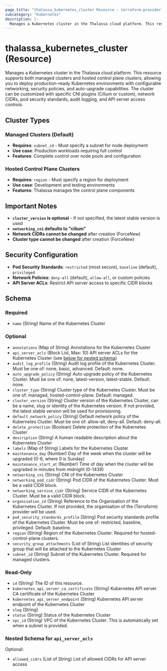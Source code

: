 ```yaml
---
page_title: "thalassa_kubernetes_cluster Resource - terraform-provider-thalassa"
subcategory: "Kubernetes"
description: |-
  Manages a Kubernetes cluster in the Thalassa cloud platform. This resource supports both managed clusters and hosted control plane clusters, allowing you to deploy production-ready Kubernetes environments with configurable networking, security policies, and auto-upgrade capabilities. The cluster can be customized with specific CNI plugins (Cilium or custom), network CIDRs, pod security standards, audit logging, and API server access controls.
---
```


# thalassa_kubernetes_cluster (Resource)

Manages a Kubernetes cluster in the Thalassa cloud platform. This resource supports both managed clusters and hosted control plane clusters, allowing you to deploy production-ready Kubernetes environments with configurable networking, security policies, and auto-upgrade capabilities. The cluster can be customized with specific CNI plugins (Cilium or custom), network CIDRs, pod security standards, audit logging, and API server access controls.

## Cluster Types

### Managed Clusters (Default)
- **Requires**: `subnet_id` - Must specify a subnet for node deployment
- **Use case**: Production workloads requiring full control
- **Features**: Complete control over node pools and configuration

### Hosted Control Plane Clusters
- **Requires**: `region` - Must specify a region for deployment  
- **Use case**: Development and testing environments
- **Features**: Thalassa manages the control plane components

## Important Notes

- **`cluster_version` is optional** - If not specified, the latest stable version is used
- **`networking_cni` defaults to "cilium"**
- **Network CIDRs cannot be changed** after creation (ForceNew)
- **Cluster type cannot be changed** after creation (ForceNew)

## Security Configuration

- **Pod Security Standards**: `restricted` (most secure), `baseline` (default), `privileged`
- **Network Policies**: `deny-all` (default), `allow-all`, or custom policies
- **API Server ACLs**: Restrict API server access to specific CIDR blocks


<!-- schema generated by tfplugindocs -->
## Schema

### Required

- `name` (String) Name of the Kubernetes Cluster

### Optional

- `annotations` (Map of String) Annotations for the Kubernetes Cluster
- `api_server_acls` (Block List, Max: 10) API server ACLs for the Kubernetes Cluster (see [below for nested schema](#nestedblock--api_server_acls))
- `audit_log_profile` (String) Audit log profile of the Kubernetes Cluster. Must be one of: none, basic, advanced. Default: none.
- `auto_upgrade_policy` (String) Auto upgrade policy of the Kubernetes Cluster. Must be one of: none, latest-version, latest-stable. Default: none.
- `cluster_type` (String) Cluster type of the Kubernetes Cluster. Must be one of: managed, hosted-control-plane. Default: managed.
- `cluster_version` (String) Cluster version of the Kubernetes Cluster, can be a name, slug or identity of the Kubernetes version. If not provided, the latest stable version will be used for provisioning.
- `default_network_policy` (String) Default network policy of the Kubernetes Cluster. Must be one of: allow-all, deny-all. Default: deny-all.
- `delete_protection` (Boolean) Delete protection of the Kubernetes Cluster
- `description` (String) A human readable description about the Kubernetes Cluster
- `labels` (Map of String) Labels for the Kubernetes Cluster
- `maintenance_day` (Number) Day of the week when the cluster will be upgraded (0-6, where 0 is Sunday)
- `maintenance_start_at` (Number) Time of day when the cluster will be upgraded in minutes from midnight (0-1439)
- `networking_cni` (String) CNI of the Kubernetes Cluster
- `networking_pod_cidr` (String) Pod CIDR of the Kubernetes Cluster. Must be a valid CIDR block.
- `networking_service_cidr` (String) Service CIDR of the Kubernetes Cluster. Must be a valid CIDR block.
- `organisation_id` (String) Reference to the Organisation of the Kubernetes Cluster. If not provided, the organisation of the (Terraform) provider will be used.
- `pod_security_standards_profile` (String) Pod security standards profile of the Kubernetes Cluster. Must be one of: restricted, baseline, privileged. Default: baseline.
- `region` (String) Region of the Kubernetes Cluster. Required for hosted-control-plane clusters.
- `security_group_attachments` (List of String) List identities of security group that will be attached to the Kubernetes Cluster
- `subnet_id` (String) Subnet of the Kubernetes Cluster. Required for managed clusters.

### Read-Only

- `id` (String) The ID of this resource.
- `kubernetes_api_server_ca_certificate` (String) Kubernetes API server CA certificate of the Kubernetes Cluster
- `kubernetes_api_server_endpoint` (String) Kubernetes API server endpoint of the Kubernetes Cluster
- `slug` (String)
- `status` (String) Status of the Kubernetes Cluster
- `vpc_id` (String) VPC of the Kubernetes Cluster. This is automatically set when a subnet is provided.

<a id="nestedblock--api_server_acls"></a>
### Nested Schema for `api_server_acls`

Optional:

- `allowed_cidrs` (List of String) List of allowed CIDRs for API server access



